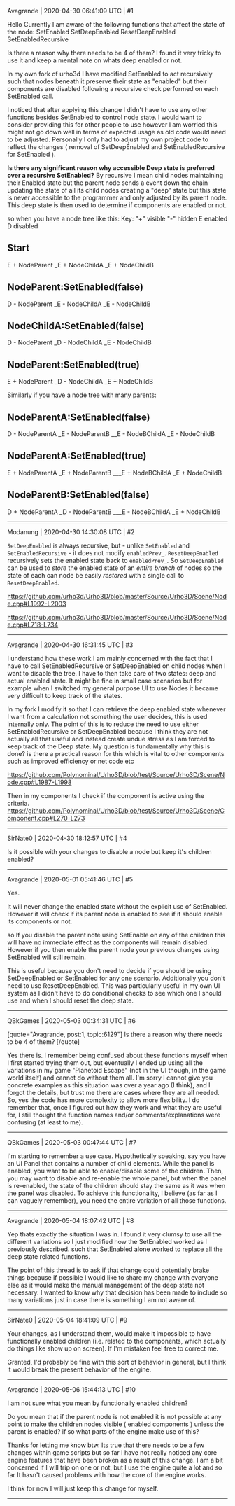 Avagrande | 2020-04-30 06:41:09 UTC | #1

Hello 
Currently I am aware of the following functions that affect the state of the node:
    SetEnabled
    SetDeepEnabled
    ResetDeepEnabled
    SetEnabledRecursive

Is there a reason why there needs to be 4 of them?
I found it very tricky to use it and keep a mental note on whats deep enabled or not. 

In my own fork of urho3d I have modified SetEnabled to act recursively such that nodes beneath it preserve their state as "enabled" but their components are disabled following a recursive check performed on each SetEnabled call. 

I noticed that after applying this change I didn't have to use any other functions besides SetEnabled to control node state. I would want to consider providing this for other people to use however I am worried this might not go down well in terms of expected usage as old code would need to be adjusted.  Personally I only had to adjust my own project code to reflect the changes ( removal of SetDeepEnabled and SetEnabledRecursive for SetEnabled ). 

**Is there any significant reason why accessible Deep state is preferred over a recursive SetEnabled?** 
By recursive I mean child nodes maintaining their Enabled state but the parent node sends a event down the chain updating the state of all its child nodes creating a "deep" state but this state is never accessible to the programmer and only adjusted by its parent node. This deep state is then used to determine if components are enabled or not. 

so when you have a node tree like this:
Key: 
 "+" visible
 "-" hidden
 E enabled
 D disabled

Start
----------
E + NodeParent
_E + NodeChildA
_E + NodeChildB

NodeParent:SetEnabled(false)
----------
D - NodeParent
_E - NodeChildA
_E - NodeChildB

NodeChildA:SetEnabled(false)
----------
D - NodeParent
_D - NodeChildA
_E - NodeChildB

NodeParent:SetEnabled(true)
----------
E + NodeParent
_D - NodeChildA
_E + NodeChildB


Similarly if you have a node tree with many parents:

NodeParentA:SetEnabled(false)
----------
D - NodeParentA
_E - NodeParentB
 __E - NodeBChildA
 _E - NodeChildB

NodeParentA:SetEnabled(true)
----------
E + NodeParentA
_E + NodeParentB
___E + NodeBChildA
_E + NodeChildB

NodeParentB:SetEnabled(false)
----------
D + NodeParentA
_D - NodeParentB
___E - NodeBChildA
 _E + NodeChildB

-------------------------

Modanung | 2020-04-30 14:30:08 UTC | #2

`SetDeepEnabled` is always recursive, but - unlike `SetEnabled` and `SetEnabledRecursive` - it does not modify `enabledPrev_`. `ResetDeepEnabled`  recursively sets the enabled state back to `enabledPrev_`. So `SetDeepEnabled` can be used to *store* the enabled state of an *entire branch* of nodes so the state of each can node be easily *restored* with a single call to `ResetDeepEnabled`.

https://github.com/urho3d/Urho3D/blob/master/Source/Urho3D/Scene/Node.cpp#L1992-L2003

https://github.com/urho3d/Urho3D/blob/master/Source/Urho3D/Scene/Node.cpp#L718-L734

-------------------------

Avagrande | 2020-04-30 16:31:45 UTC | #3

I understand how these work I am mainly concerned with the fact that I have to call SetEnabledRecursive or SetDeepEnabled on child nodes when I want to disable the tree. I have to then take care of two states: deep and actual enabled state. It might be fine in small case scenarios but for example when I switched my general purpose UI to use Nodes it became very difficult to keep track of the states. 

In my fork I modify it so that I can retrieve the deep enabled state whenever I want from a calculation not something the user decides, this is used internally only.
The point of this is to reduce the need to use either SetEnabledRecursive or SetDeepEnabled because I think they are not actually all that useful and instead create undue stress as I am forced to keep track of the Deep state.  My question is fundamentally why this is done? is there a practical reason for this which is vital to other components such as improved efficiency or net code etc 

https://github.com/Polynominal/Urho3D/blob/test/Source/Urho3D/Scene/Node.cpp#L1987-L1998

Then in my components I check if the component is active using the criteria. 
https://github.com/Polynominal/Urho3D/blob/test/Source/Urho3D/Scene/Component.cpp#L270-L273

-------------------------

SirNate0 | 2020-04-30 18:12:57 UTC | #4

Is it possible with your changes to disable a node but keep it's children enabled?

-------------------------

Avagrande | 2020-05-01 05:41:46 UTC | #5

Yes. 

It will never change the enabled state without the explicit use of SetEnabled. However it will check if its parent node is enabled to see if it should enable its components or not. 

so If you disable the parent note using SetEnable on any of the children this will have no immediate effect as the components will remain disabled. However if you then enable the parent node your previous changes using SetEnabled will still remain.

This is useful because you don't need to decide if you should be using SetDeepEnabled or SetEnabled for any one scenario. Additionally you don't need to use ResetDeepEnabled. 
This was particularly useful in my own UI system as I didn't have to do conditional checks to see which one I should use and when I should reset the deep state.

-------------------------

QBkGames | 2020-05-03 00:34:31 UTC | #6

[quote="Avagrande, post:1, topic:6129"]
Is there a reason why there needs to be 4 of them?
[/quote]

Yes there is. I remember being confused about these functions myself when I first started trying them out, but eventually I ended up using all the variations in my game "Planetoid Escape" (not in the UI though, in the game world itself) and cannot do without them all. I'm sorry I cannot give you concrete examples as this situation was over a year ago (I think), and I forgot the details, but trust me there are cases where they are all needed.
So, yes the code has more complexity to allow more flexibility. I do remember that, once I figured out how they work and what they are useful for, I still thought the function names and/or comments/explanations were confusing (at least to me).

-------------------------

QBkGames | 2020-05-03 00:47:44 UTC | #7

I'm starting to remember a use case. Hypothetically speaking, say you have an UI Panel that contains a number of child elements. While the panel is enabled, you want to be able to enable/disable some of the children. Then, you may want to disable and re-enable the whole panel, but when the panel is re-enabled, the state of the children should stay the same as it was when the panel was disabled. To achieve this functionality, I believe (as far as I can vaguely remember), you need the entire variation of all those functions.

-------------------------

Avagrande | 2020-05-04 18:07:42 UTC | #8

Yep thats exactly the situation I was in. I found it very clumsy to use all the different variations so I just modified how the SetEnabled worked as I previously described. such that SetEnabled alone worked to replace all the deep state related functions. 

The point of this thread is to ask if that change could potentially brake things because if possible I would like to share my change with everyone else as it would make the manual management of the deep state not necessary. I wanted to know why that decision has been made to include so many variations just in case there is something I am not aware of.

-------------------------

SirNate0 | 2020-05-04 18:41:09 UTC | #9

Your changes, as I understand them, would make it impossible to have functionally enabled children (i.e. related to the components, which actually do things like show up on screen). If I'm mistaken feel free to correct me.

Granted, I'd probably be fine with this sort of behavior in general, but I think it would break the present behavior of the engine.

-------------------------

Avagrande | 2020-05-06 15:44:13 UTC | #10

I am not sure what you mean by functionally enabled children? 

Do you mean that if the parent node is not enabled it is not possible at any point to make the children nodes visible ( enabled components ) unless the parent is enabled? if so what parts of the engine make use of this?

Thanks for letting me know btw. Its true that there needs to be a few changes within game scripts but so far I have not really noticed any core engine features that have been broken as a result of this change. I am a bit concerned if I will trip on one or not, but I use the engine quite a lot and so far It hasn't caused problems with how the core of the engine works.

I think for now I will just keep this change for myself.

-------------------------

